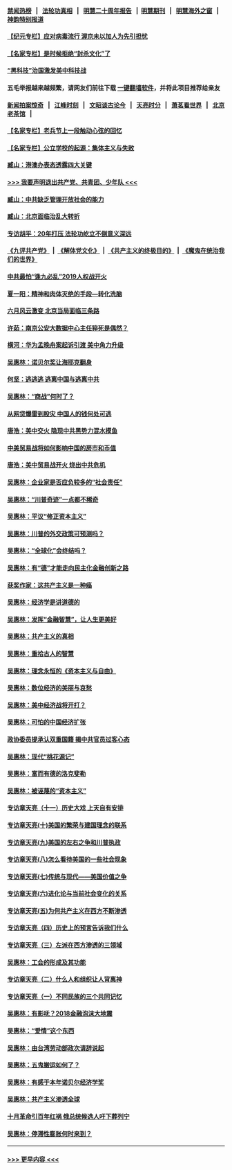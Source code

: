 #### [禁闻热榜](热点新闻.md?=0)  &nbsp;&nbsp;|&nbsp;&nbsp; [法轮功真相](https://github.com/gfw-breaker/truth/blob/master/README.md?=0) &nbsp;&nbsp;|&nbsp;&nbsp; [明慧二十周年报告](https://github.com/gfw-breaker/mh-reports/blob/master/README.md?=0) &nbsp;&nbsp;|&nbsp;&nbsp;[明慧期刊](https://github.com/gfw-breaker/mh-qikan) &nbsp;&nbsp;|&nbsp;&nbsp; [明慧海外之窗](https://github.com/gfw-breaker/mh-news/blob/master/README.md?=0) &nbsp;&nbsp;|&nbsp;&nbsp; [神韵特别报道](https://github.com/gfw-breaker/mh-news/blob/master/shenyun.md?=0)
#### [【纪元专栏】应对病毒流行 渥京未以加人为先引担忧](../pages/nsc423/n11875714.md?t=02271831) 
#### [【名家专栏】是时候拒绝“封杀文化”了](../pages/nsc423/n11814093.md?t=02271831) 
#### [“黑科技”治国激发美中科技战](../pages/nsc423/n11638056.md?t=02271831) 
#### 五毛举报越来越频繁，请网友们前往下载 [一键翻墙软件](https://github.com/gfw-breaker/ssr-accounts)，并将此项目推荐给亲友
#### [新闻拍案惊奇](https://github.com/gfw-breaker/banned-news/blob/master/pages/link4.md) &nbsp;&nbsp;|&nbsp;&nbsp; [江峰时刻](https://github.com/gfw-breaker/banned-news/blob/master/pages/link4.md) &nbsp;&nbsp;|&nbsp;&nbsp; [文昭谈古论今](https://github.com/gfw-breaker/banned-news/blob/master/pages/link4.md) &nbsp;&nbsp;|&nbsp;&nbsp; [天亮时分](https://github.com/gfw-breaker/banned-news/blob/master/pages/link4.md) &nbsp;&nbsp;|&nbsp;&nbsp; [萧茗看世界](https://github.com/gfw-breaker/banned-news/blob/master/pages/link4.md) &nbsp;&nbsp;|&nbsp;&nbsp; [北京老茶馆](https://github.com/gfw-breaker/banned-news/blob/master/pages/link4.md) &nbsp;&nbsp;|&nbsp;&nbsp; 
#### [【名家专栏】老兵节上一段触动心弦的回忆](../pages/nsc423/n11646016.md?t=02271831) 
#### [【名家专栏】公立学校的起源：集体主义与失败](../pages/nsc423/n11601833.md?t=02271831) 
#### [臧山：港澳办表态透露四大关键](../pages/nsc423/n11421628.md?t=02271831) 
#### [>>> 我要声明退出共产党、共青团、少年队 <<<](https://github.com/begood0513/goodnews/blob/master/quit/letter.md) 
#### [臧山：中共缺乏管理开放社会的能力](../pages/nsc423/n11407457.md?t=02271831) 
#### [臧山：北京面临治乱大转折](../pages/nsc423/n11406895.md?t=02271831) 
#### [专访胡平：20年打压 法轮功屹立不倒意义深远](../pages/nsc423/n11398800.md?t=02271831) 
#### [《九评共产党》](https://github.com/begood0513/9ping.md/blob/master/README.md) &nbsp;|&nbsp; [《解体党文化》](../../../../jtdwh.md/blob/master/README.md)  &nbsp;|&nbsp; [《共产主义的终极目的》](../../../../gczydzjmd.md/blob/master/README.md) &nbsp;|&nbsp; [《魔鬼在统治我们的世界》](../../../../mgztzwmdsj.md/blob/master/README.md) 
#### [中共最怕“逢九必乱”2019人权战开火](../pages/nsc423/n11385248.md?t=02271831) 
#### [夏一阳：精神和肉体灭绝的手段—转化洗脑](../pages/nsc423/n11368250.md?t=02271831) 
#### [六月风云激变 北京当局面临三条路](../pages/nsc423/n11313668.md?t=02271831) 
#### [许茹：南京公安大数据中心主任猝死是偶然？](../pages/nsc423/n11064744.md?t=02271831) 
#### [横河：华为孟晚舟案起诉引渡 美中角力升级](../pages/nsc423/n11027230.md?t=02271831) 
#### [吴惠林：诺贝尔奖让海耶克翻身](../pages/nsc423/n10890049.md?t=02271831) 
#### [何坚：逃逃逃 逃离中国与逃离中共](../pages/nsc423/n10592891.md?t=02271831) 
#### [吴惠林：“商战”何时了？](../pages/nsc423/n10573558.md?t=02271831) 
#### [从网贷爆雷到股灾 中国人的钱何处可逃](../pages/nsc423/n10572800.md?t=02271831) 
#### [唐浩：美中交火 隐现中共黑势力混水摸鱼](../pages/nsc423/n10544040.md?t=02271831) 
#### [中美贸易战将如何影响中国的房市和币值](../pages/nsc423/n10543697.md?t=02271831) 
#### [唐浩：美中贸易战开火 烧出中共危机](../pages/nsc423/n10540126.md?t=02271831) 
#### [吴惠林：企业家是否应负较多的“社会责任”](../pages/nsc423/n10535022.md?t=02271831) 
#### [吴惠林：“川普奇迹”一点都不稀奇](../pages/nsc423/n10512808.md?t=02271831) 
#### [吴惠林：平议“修正资本主义”](../pages/nsc423/n10495724.md?t=02271831) 
#### [吴惠林：川普的外交政策可预测吗？](../pages/nsc423/n10462387.md?t=02271831) 
#### [吴惠林：“全球化”会终结吗？](../pages/nsc423/n10452838.md?t=02271831) 
#### [吴惠林：有“德”才能走向民主化金融创新之路](../pages/nsc423/n10432292.md?t=02271831) 
#### [获奖作家：这共产主义是一种癌](../pages/nsc423/n10431541.md?t=02271831) 
#### [吴惠林：经济学是讲道德的](../pages/nsc423/n10398014.md?t=02271831) 
#### [吴惠林：发挥“金融智慧”，让人生更美好](../pages/nsc423/n10375019.md?t=02271831) 
#### [吴惠林：共产主义的真相](../pages/nsc423/n10351394.md?t=02271831) 
#### [吴惠林：重拾古人的智慧](../pages/nsc423/n10337691.md?t=02271831) 
#### [吴惠林：理念永恒的《资本主义与自由》](../pages/nsc423/n10316274.md?t=02271831) 
#### [吴惠林：数位经济的美丽与哀愁](../pages/nsc423/n10292946.md?t=02271831) 
#### [吴惠林：美中经济战将开打？](../pages/nsc423/n10258825.md?t=02271831) 
#### [吴惠林：可怕的中国经济扩张](../pages/nsc423/n10219147.md?t=02271831) 
#### [政协委员提承认双重国籍 揭中共官员过客心态](../pages/nsc423/n10208809.md?t=02271831) 
#### [吴惠林：现代“桃花源记”](../pages/nsc423/n10185234.md?t=02271831) 
#### [吴惠林：富而有德的洛克斐勒](../pages/nsc423/n10142264.md?t=02271831) 
#### [吴惠林：被诬蔑的“资本主义”](../pages/nsc423/n10124816.md?t=02271831) 
#### [专访章天亮（十一）历史大戏 上天自有安排](../pages/nsc423/n10094905.md?t=02271831) 
#### [专访章天亮(十)美国的繁荣与建国理念的联系](../pages/nsc423/n10094899.md?t=02271831) 
#### [专访章天亮(九)美国的左右之争和川普执政](../pages/nsc423/n10094889.md?t=02271831) 
#### [专访章天亮(八)怎么看待美国的一些社会现象](../pages/nsc423/n10094857.md?t=02271831) 
#### [专访章天亮(七)传统与现代——美国价值之争](../pages/nsc423/n10093140.md?t=02271831) 
#### [专访章天亮(六)进化论与当前社会变化的关系](../pages/nsc423/n10092036.md?t=02271831) 
#### [专访章天亮(五)为何共产主义在西方不断渗透](../pages/nsc423/n10083620.md?t=02271831) 
#### [专访章天亮（四）历史上的预言告诉我们什么](../pages/nsc423/n10083606.md?t=02271831) 
#### [专访章天亮（三）左派在西方渗透的三领域](../pages/nsc423/n10081115.md?t=02271831) 
#### [吴惠林：工会的形成及其功能](../pages/nsc423/n10080633.md?t=02271831) 
#### [专访章天亮（二）什么人和组织让人背离神](../pages/nsc423/n10076637.md?t=02271831) 
#### [专访章天亮（一）不同民族的三个共同记忆](../pages/nsc423/n10074188.md?t=02271831) 
#### [吴惠林：有影呒？2018金融泡沫大地震](../pages/nsc423/n10040534.md?t=02271831) 
#### [吴惠林：“爱情”这个东西](../pages/nsc423/n10019423.md?t=02271831) 
#### [吴惠林：由台湾劳动部政次请辞说起](../pages/nsc423/n9979679.md?t=02271831) 
#### [吴惠林：五鬼搬运如何了？](../pages/nsc423/n9925338.md?t=02271831) 
#### [吴惠林：有感于本年诺贝尔经济学奖](../pages/nsc423/n9871883.md?t=02271831) 
#### [吴惠林：共产主义渗透全球](../pages/nsc423/n9812748.md?t=02271831) 
#### [十月革命引百年红祸 俄总统候选人吁下葬列宁](../pages/nsc423/n9810182.md?t=02271831) 
#### [吴惠林：停滞性膨胀何时来到？](../pages/nsc423/n9764136.md?t=02271831) 

----
#### [ >>> 更早内容 <<< ](../indexes/nsc423-earlier.md)
